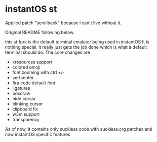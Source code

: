 # instantOS st

Applied patch "scrollback" because I can't live without it.

Original README following below.

this st fork is the default terminal emulator being used in instantOS
It is nothing special, it really just gets the job done which is what a default terminal should do. 
The core changes are
- xresources support
- colored emoji
- font zooming with ctrl +/-
- vertcenter
- fira code default font
- ligatures
- boxdraw
- hide cursor
- blinking cursor
- clipboard fix
- w3m support
- transparency

As of now, it contains only suckless code with suckless.org patches and now instantOS specific features

